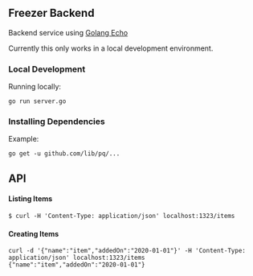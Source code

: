 ## Freezer Backend

Backend service using [Golang Echo](https://echo.labstack.com/)

Currently this only works in a local development environment.


### Local Development

Running locally:

```
go run server.go
```

### Installing Dependencies

Example:

```
go get -u github.com/lib/pq/...
```


## API

#### Listing Items

```
$ curl -H 'Content-Type: application/json' localhost:1323/items
```

#### Creating Items

```
curl -d '{"name":"item","addedOn":"2020-01-01"}' -H 'Content-Type: application/json' localhost:1323/items
{"name":"item","addedOn":"2020-01-01"}
```